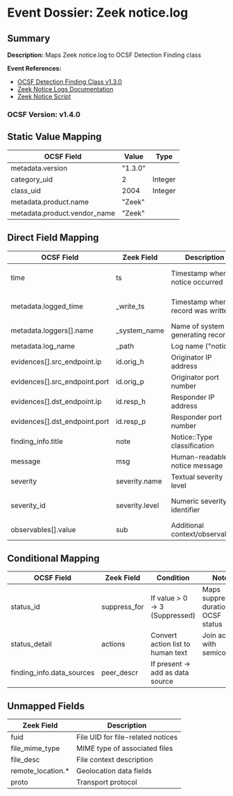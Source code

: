 # Event Dossier: Zeek notice.log

## Summary

**Description:** Maps Zeek notice.log to OCSF Detection Finding class

**Event References:**
- [OCSF Detection Finding Class v1.3.0](https://schema.ocsf.io/1.3.0/classes/detection_finding)
- [Zeek Notice Logs Documentation](https://docs.zeek.org/en/master/logs/weird-and-notice.html)
- [Zeek Notice Script](https://github.com/zeek/zeek/blob/master/scripts/base/frameworks/notice/main.zeek)

 ### OCSF Version: v1.4.0

## Static Value Mapping

| OCSF Field                     | Value  | Type    |
|--------------------------------|--------|---------|
| metadata.version               | "1.3.0" |         |
| category_uid                   | 2      | Integer |
| class_uid                      | 2004   | Integer |
| metadata.product.name          | "Zeek" |         |
| metadata.product.vendor_name   | "Zeek" |         |

## Direct Field Mapping

| OCSF Field                      | Zeek Field  | Description                           | Notes                          |
|---------------------------------|-------------|---------------------------------------|--------------------------------|
| time                            | ts          | Timestamp when notice occurred        | Convert to epoch timestamp     |
| metadata.logged_time            | _write_ts   | Timestamp when record was written     | Convert to epoch timestamp     |
| metadata.loggers[].name         | _system_name| Name of system generating record      |                                |
| metadata.log_name               | _path       | Log name ("notice")                   |                                |
| evidences[].src_endpoint.ip     | id.orig_h   | Originator IP address                 | Type: ip_t                     |
| evidences[].src_endpoint.port   | id.orig_p   | Originator port number                | Type: port_t                   |
| evidences[].dst_endpoint.ip     | id.resp_h   | Responder IP address                  | Type: ip_t                     |
| evidences[].dst_endpoint.port   | id.resp_p   | Responder port number                 | Type: port_t                   |
| finding_info.title              | note        | Notice::Type classification           |                                |
| message                         | msg         | Human-readable notice message         |                                |
| severity                        | severity.name| Textual severity level               |                                |
| severity_id                     | severity.level| Numeric severity identifier         | Verify level alignment         |
| observables[].value             | sub         | Additional context/observables        | Type: String                   |

## Conditional Mapping

| OCSF Field                      | Zeek Field   | Condition                           | Notes                                         |
|---------------------------------|--------------|-------------------------------------|-----------------------------------------------|
| status_id                       | suppress_for | If value > 0 → 3 (Suppressed)       | Maps suppression duration to OCSF status      |
| status_detail                   | actions      | Convert action list to human text   | Join actions with semicolons                  |
| finding_info.data_sources       | peer_descr   | If present → add as data source     |                                               |

## Unmapped Fields

| Zeek Field        | Description                            |
|-------------------|----------------------------------------|
| fuid              | File UID for file-related notices      |
| file_mime_type    | MIME type of associated files          |
| file_desc         | File context description               |
| remote_location.* | Geolocation data fields                |
| proto             | Transport protocol                     |
